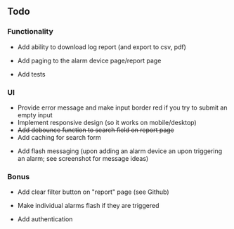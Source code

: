 ## Todo

### Functionality

* Add ability to download log report (and export to csv, pdf)
* Add paging to the alarm device page/report page

* Add tests

### UI

* Provide error message and make input border red if you try to submit an empty input
* Implement responsive design (so it works on mobile/desktop)
* ~~Add debounce function to search field on report page~~
* Add caching for search form

- Add flash messaging (upon adding an alarm device an upon triggering an alarm; see screenshot for message ideas)

### Bonus

* Add clear filter button on "report" page (see Github)
* Make individual alarms flash if they are triggered

* Add authentication
